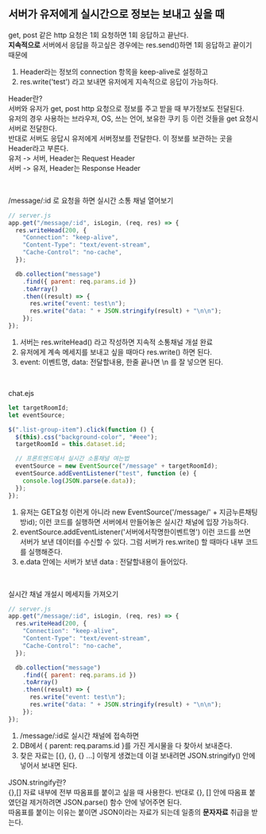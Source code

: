 ## 서버가 유저에게 실시간으로 정보는 보내고 싶을 때

get, post 같은 http 요청은 1회 요청하면 1회 응답하고 끝난다. <br>
**지속적으로** 서버에서 응답을 하고싶은 경우에는 res.send()하면 1회 응답하고 끝이기 때문에

1. Header라는 정보의 connection 항목을 keep-alive로 설정하고
2. res.write('test') 라고 보내면 유저에게 지속적으로 응답이 가능하다.

Header란? <br>
서버와 유저가 get, post http 요청으로 정보를 주고 받을 때 부가정보도 전달된다. <br>
유저의 경우 사용하는 브라우저, OS, 쓰는 언어, 보유한 쿠키 등 이런 것들을 get 요청시 서버로 전달한다. <br>
반대로 서버도 응답시 유저에게 서버정보를 전달한다. 이 정보를 보관하는 곳을 Header라고 부른다. <br>
유저 -> 서버, Header는 Request Header <br>
서버 -> 유저, Header는 Response Header

<br>

/message/:id 로 요청을 하면 실시간 소통 채널 열어보기

```js
// server.js
app.get("/message/:id", isLogin, (req, res) => {
  res.writeHead(200, {
    "Connection": "keep-alive",
    "Content-Type": "text/event-stream",
    "Cache-Control": "no-cache",
  });

  db.collection("message")
    .find({ parent: req.params.id })
    .toArray()
    .then((result) => {
      res.write("event: test\n");
      res.write("data: " + JSON.stringify(result) + "\n\n");
    });
});
```

1. 서버는 res.writeHead() 라고 작성하면 지속적 소통채널 개설 완료
2. 유저에게 계속 메세지를 보내고 싶을 때마다 res.write() 하면 된다.
3. event: 이벤트명, data: 전달할내용, 한줄 끝나면 \n 를 잘 넣으면 된다.

<br>

chat.ejs

```js
let targetRoomId;
let eventSource;

$(".list-group-item").click(function () {
  $(this).css("background-color", "#eee");
  targetRoomId = this.dataset.id;

  // 프론트엔드에서 실시간 소통채널 여는법
  eventSource = new EventSource("/message" + targetRoomId);
  eventSource.addEventListener("test", function (e) {
    console.log(JSON.parse(e.data));
  });
});
```

1. 유저는 GET요청 이런게 아니라 new EventSource('/message/' + 지금누른채팅방id);
   이런 코드를 실행하면 서버에서 만들어놓은 실시간 채널에 입장 가능하다.
2. eventSource.addEventListener('서버에서작명한이벤트명') 이런 코드를 쓰면 서버가 보낸 데이터를 수신할 수 있다.
   그럼 서버가 res.write() 할 때마다 내부 코드를 실행해준다.
3. e.data 안에는 서버가 보낸 data : 전달할내용이 들어있다.

<br>

실시간 채널 개설시 메세지들 가져오기

```js
// server.js
app.get("/message/:id", isLogin, (req, res) => {
  res.writeHead(200, {
    "Connection": "keep-alive",
    "Content-Type": "text/event-stream",
    "Cache-Control": "no-cache",
  });

  db.collection("message")
    .find({ parent: req.params.id })
    .toArray()
    .then((result) => {
      res.write("event: test\n");
      res.write("data: " + JSON.stringify(result) + "\n\n");
    });
});
```

1. /message/:id로 실시간 채널에 접속하면
2. DB에서 { parent: req.params.id }를 가진 게시물을 다 찾아서 보내준다.
3. 찾은 자료는 [{}, {}, {} ...] 이렇게 생겼는데 이걸 보내려면 JSON.stringify() 안에 넣어서 보내면 된다.

JSON.stringify란? <br>
{},[] 자료 내부에 전부 따옴표를 붙이고 싶을 때 사용한다. 반대로 {}, [] 안에 따옴표 붙였던걸 제거하려면 JSON.parse() 함수 안에 넣어주면 된다. <br>
따옴표를 붙이는 이유는 붙이면 JSON이라는 자료가 되는데 일종의 **문자자료** 취급을 받는다.

